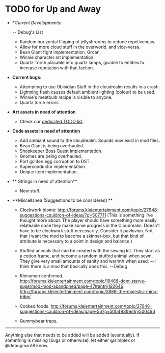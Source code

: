 # TODO for Up and Away

+ **Current Developments:*

	-- Debug's List

	+ Random horizontal flipping of jellyshrooms to reduce repetiveness.
	+ Allow for more cloud stuff in the overworld, and vice-versa.
	+ Bean Giant fight implementation. Groan.
	+ Winnie character art implementation.
	+ Quartz Torch placable into quartz lamps, givable to entities to increase reputation with that faction.

+ **Current bugs:**

    + Attempting to use Obisidian Staff in the cloudrealm results in a crash.
    + Lightning flash causes default ambient lighting (colour) to be used.
	+ Winnie's meatbulb recipe is visible to anyone.
	+ Quartz torch errors.

+ **Art assets in need of attention**

	+ Check our [dedicated TODO list](TODO_ART.md).

+ **Code assets in need of attention**

	+ Add ambiant sound to the cloudrealm. Sounds now exist in mod files.
	+ Bean Giant is being overhauled.
	+ Shopkeeper Boss Quest implementation.
	+ Gnomes are being overhauled.
	+ Port golden egg corruption to DST.
	+ Superconductor implementation.
	+ Unique item implementation.

+ ** Strings in need of attention**

	+ New stuff.

+ **Miscellanea (Suggestions to be considered) **

	+ Clockwork biome: http://forums.kleientertainment.com/topic/27648-suggestions-cauldron-of-ideas/?p=507711 (This is something I've thought more about. The player should have something more easily relateable once they make some progress in the Cloudrealm. Doesn't have to be clockwork stuff necessarily. Consider it pavlovion. Not that I want the mod to become a skinner-box, but that kind of attribute is necessary to a point in design and balance.)

	+ Stuffed animals that can be created with the sewing kit. They start as a cotton frame, and become a random stuffed animal when sewn. They give very small amounts of sanity and warmth when used. -- I think there is a mod that basically does this. --Debug

	+ Rhinomen confirmed. http://forums.kleientertainment.com/topic/19488-dont-starve-supermod-mod-abandoned/page-47#entry192646
	http://forums.kleientertainment.com/topic/3988-the-majestic-rhino-tribe/

	+ Cooked foods. http://forums.kleientertainment.com/topic/27648-suggestions-cauldron-of-ideas/page-56?p=500493#entry500493

	+ Gummybear traps.

******

Anything else that needs to be added will be added (eventually). 
If something is missing (bugs or otherwise), let either @simplex or @debugman18 know.

<!--
vim: ft=markdown nofoldenable
-->

